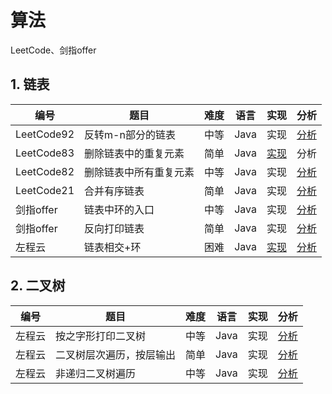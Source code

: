 # 算法
LeetCode、剑指offer  

## 1. 链表
|编号|题目|难度|语言|实现|分析|
|-|-|-|-|-|-|
|LeetCode92|反转m-n部分的链表|中等|Java|实现|[分析](https://blog.nowcoder.net/n/62e0adb196094d3e9f33ceb1f0a0a144)|
|LeetCode83|删除链表中的重复元素|简单|Java|[实现](https://github.com/chzhyang/Algorithms/blob/master/leetcode/83-deleteDuplication%5B1%5D.java)|分析|
|LeetCode82|删除链表中所有重复元素|中等|Java|实现|[分析](https://blog.nowcoder.net/n/867a1b345ab44d92919f12b5db1955aa)|
|LeetCode21|合并有序链表|简单|Java|实现|[分析](https://blog.nowcoder.net/n/972d0552a75b4598a21f45dd64779442)|
|剑指offer|链表中环的入口|中等|Java|实现|[分析](https://blog.nowcoder.net/n/efa42ca8a59c42599fb873061e286fdd)|
|剑指offer|反向打印链表|简单|Java|实现|[分析](https://blog.nowcoder.net/n/867a1b345ab44d92919f12b5db1955aa)|
|左程云|链表相交+环|困难|Java|[实现](https://github.com/chzhyang/Algorithms/blob/master//dataStructure/list/IntersectList.java)|[分析](https://blog.nowcoder.net/n/28629cbeadfd4b11987523e98fbb5f8e)|


## 2. 二叉树
|编号|题目|难度|语言|实现|分析|
|-|-|-|-|-|-|
|左程云|按之字形打印二叉树|中等|Java|实现|[分析](https://blog.nowcoder.net/n/12573b569cfd4893870f0c4c379d7fe4)|
|左程云|二叉树层次遍历，按层输出|简单|Java|实现|[分析](https://blog.nowcoder.net/n/83ce35002fc0408582b1ca7db51793c9)|
|左程云|非递归二叉树遍历|中等|Java|实现|[分析](https://blog.nowcoder.net/n/21c1da62b1774e639efd238762baf76a)|